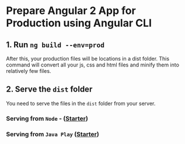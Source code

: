 # Prepare Angular 2 App for Production using Angular CLI

## 1. Run `ng build --env=prod`
After this, your production files will be locations in a dist folder. 
This command will convert all your js, css and html files and minify 
them into relatively few files.

## 2. Serve the `dist` folder
You need to serve the files in the `dist` folder from your server. 

### Serving from `Node` - ([Starter](https://github.com/danielmhair/Angular2Goodies/tree/node))

### Serving from `Java Play` ([Starter](https://github.com/danielmhair/Angular2Goodies/tree/javaplay))

